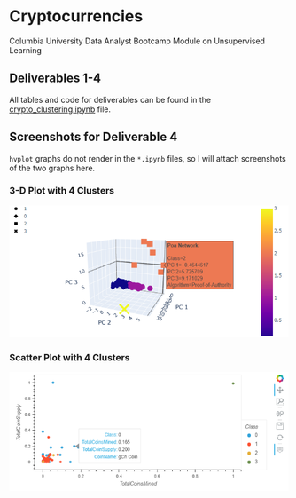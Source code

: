 # Cryptocurrencies
Columbia University Data Analyst Bootcamp Module on Unsupervised Learning

## Deliverables 1-4
All tables and code for deliverables can be found in the [crypto_clustering.ipynb](crypto_clustering.ipynb) file.

## Screenshots for Deliverable 4
`hvplot` graphs do not render in the `*.ipynb` files, so I will attach screenshots of the two graphs here.
### 3-D Plot with 4 Clusters
![](Screenshots/3dplot.png)
### Scatter Plot with 4 Clusters
![](Screenshots/scatterplot.png)
